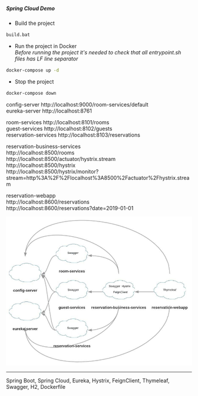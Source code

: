 ##### Spring Cloud Demo

- Build the project
```cmd
build.bat
```
- Run the project in Docker  
_Before running the project it's needed to check that all entrypoint.sh files has LF line separator_
```cmd
docker-compose up -d
```
- Stop the project
```cmd
docker-compose down
```
config-server http://localhost:9000/room-services/default  
eureka-server http://localhost:8761

room-services http://localhost:8101/rooms  
guest-services http://localhost:8102/guests  
reservation-services http://localhost:8103/reservations  

reservation-business-services  
http://localhost:8500/rooms  
http://localhost:8500/actuator/hystrix.stream  
http://localhost:8500/hystrix  
http://localhost:8500/hystrix/monitor?stream=http%3A%2F%2Flocalhost%3A8500%2Factuator%2Fhystrix.stream


reservation-webapp  
http://localhost:8600/reservations  
http://localhost:8600/reservations?date=2019-01-01

![diagram](diagram.jpeg)

---
Spring Boot, Spring Cloud, Eureka, Hystrix, FeignClient, Thymeleaf, Swagger, H2, Dockerfile